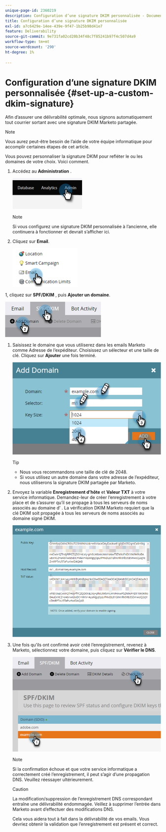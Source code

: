 ```yaml
---
unique-page-id: 2360219
description: Configuration d’une signature DKIM personnalisée - Documents Marketo - Documentation du produit
title: Configuration d’une signature DKIM personnalisée
exl-id: a7c6429e-14ee-439e-9f47-1b25b98d41e7
feature: Deliverability
source-git-commit: 9e731fa02cd20b34f48c7f85241b97f4c507d4a9
workflow-type: tm+mt
source-wordcount: '290'
ht-degree: 1%

---
```


# Configuration d’une signature DKIM personnalisée {#set-up-a-custom-dkim-signature}

Afin d’assurer une délivrabilité optimale, nous signons automatiquement tout courrier sortant avec une signature DKIM Marketo partagée.

>[!NOTE]
>
>Vous aurez peut-être besoin de l’aide de votre équipe informatique pour accomplir certaines étapes de cet article.

Vous pouvez personnaliser la signature DKIM pour refléter le ou les domaines de votre choix. Voici comment.

1. Accédez au **Administration** .

   ![](assets/set-up-a-custom-dkim-signature-1.png)

   >[!NOTE]
   >
   >Si vous configurez une signature DKIM personnalisée à l’ancienne, elle continuera à fonctionner et devrait s’afficher ici.

1. Cliquez sur **Email**.

   ![](assets/set-up-a-custom-dkim-signature-2.png)

1, cliquez sur **SPF/DKIM** , puis **Ajouter un domaine**.

![](assets/set-up-a-custom-dkim-signature-3.png)

1. Saisissez le domaine que vous utiliserez dans les emails Marketo comme Adresse de l’expéditeur. Choisissez un sélecteur et une taille de clé. Cliquez sur **Ajouter** une fois terminé.

   ![](assets/set-up-a-custom-dkim-signature-4.png)

   >[!TIP]
   >
   >* Nous vous recommandons une taille de clé de 2048.
   >* Si vous utilisez un autre domaine dans votre adresse de l’expéditeur, nous utiliserons la signature DKIM partagée par Marketo.

1. Envoyez la variable **Enregistrement d’hôte** et **Valeur TXT** à votre service informatique. Demandez-leur de créer l’enregistrement à votre place et de s’assurer qu’il se propage à tous les serveurs de noms associés au domaine d’ . La vérification DKIM Marketo requiert que la clé DKIM soit propagée à tous les serveurs de noms associés au domaine signé DKIM.

   ![](assets/set-up-a-custom-dkim-signature-5.png)

1. Une fois qu’ils ont confirmé avoir créé l’enregistrement, revenez à Marketo, sélectionnez votre domaine, puis cliquez sur **Vérifier le DNS**.

   ![](assets/set-up-a-custom-dkim-signature-6.png)

   >[!NOTE]
   >
   >Si la confirmation échoue et que votre service informatique a correctement créé l’enregistrement, il peut s’agir d’une propagation DNS. Veuillez réessayer ultérieurement.

   >[!CAUTION]
   >
   >La modification/suppression de l’enregistrement DNS correspondant entraîne une délivrabilité endommagée. Veillez à supprimer l’entrée dans Marketo avant d’effectuer des modifications DNS.

   Cela vous aidera tout à fait dans la délivrabilité de vos emails. Vous devriez obtenir la validation que l’enregistrement est présent et correct.
